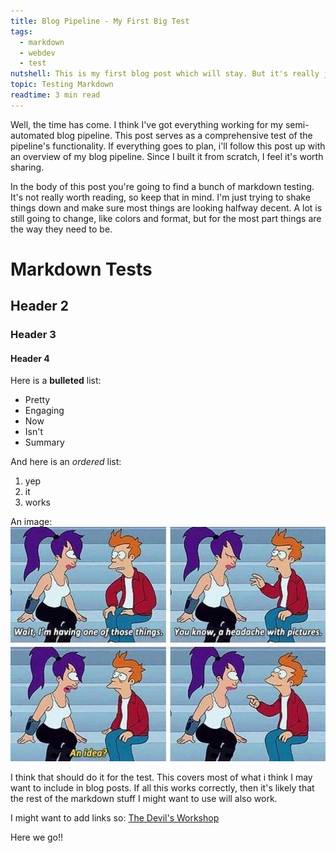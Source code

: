 ```yaml
---
title: Blog Pipeline - My First Big Test
tags:
  - markdown
  - webdev
  - test
nutshell: This is my first blog post which will stay. But it's really just a test.
topic: Testing Markdown
readtime: 3 min read
---
```

Well, the time has come. I think I've got everything working for my semi-automated blog pipeline. This post serves as a comprehensive test of the pipeline's functionality. If everything goes to plan, i'll follow this post up with an overview of my blog pipeline. Since I built it from scratch, I feel it's worth sharing. 

In the body of this post you're going to find a bunch of markdown testing. It's not really worth reading, so keep that in mind. I'm just trying to shake things down and make sure most things are looking halfway decent. A lot is still going to change, like colors and format, but for the most part things  are the way they need to be.

<!-- summary -->
# Markdown Tests
## Header 2
### Header 3
#### Header 4

Here is a **bulleted**  list:
* Pretty
* Engaging
* Now
* Isn't
* Summary

And here is an *ordered*  list:
1. yep
2. it
3. works

An image:
![alt text](images/futurama.jpeg)

I think that should do it for the test. This covers most of what i think I may want to include in blog posts. If all this works correctly, then it's likely that the rest of the markdown stuff I might want to use will also work.

I might want to add links so: [The Devil's Workshop](http://idleworkshop.com)

Here we go!!